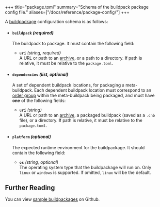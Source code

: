 +++
title="package.toml"
summary="Schema of the buildpack package config file."
aliases=["/docs/reference/package-config/"]
+++

A [buildpackage][package] configuration schema is as follows:

- #### `buildpack` _(required)_
  The buildpack to package. It must contain the following field:

  - **`uri`** _(string, required)_\
    A URL or path to an [archive][supported-archives], or a path to a directory. If path is relative, it must be relative to the `package.toml`.

- #### `dependencies` _(list, optional)_
  A set of dependent buildpack locations, for packaging a meta-buildpack. Each dependent buildpack location must correspond to an [order group][order-group] within the meta-buildpack being packaged, and must have **one** of the following fields:

  - **`uri`** _(string)_\
    A URL or path to an [archive][supported-archives], a packaged buildpack (saved as a `.cnb` file), or a directory. If path is relative, it must be relative to the `package.toml`.

- #### `platform` _(optional)_
  The expected runtime environment for the buildpackage. It should contain the following field:

  - **`os`** _(string, optional)_\
    The operating system type that the buildpackage will run on. Only `linux` or `windows` is supported. If omitted, `linux` will be the default. 


## Further Reading

You can view [sample buildpackages](https://github.com/buildpacks/samples/tree/main/packages) on Github.

[package]: /docs/concepts/components/buildpack#distribution
[supported-archives]: /docs/reference/builder-config#supported-archives
[order-group]: /docs/reference/spec/buildpack-api/#schema
